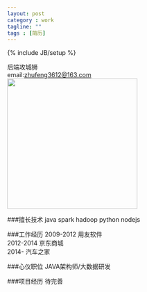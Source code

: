 ```yaml
---
layout: post
category : work
tagline: ""
tags : [简历]
---
```

{% include JB/setup %}

后端攻城狮<br/>
email:zhufeng3612@163.com<br/>
<img src="http://7xkx1t.com1.z0.glb.clouddn.com/blog二维码.png" width="300px">

###擅长技术
java  spark  hadoop  python nodejs

###工作经历
2009-2012 用友软件<br/>
2012-2014 京东商城<br/>
2014-     汽车之家<br/>

###心仪职位
JAVA架构师/大数据研发

###项目经历
待完善